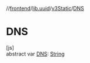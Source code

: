 //[frontend](../../../index.md)/[lib.uuid](../index.md)/[v3Static](index.md)/[DNS](-d-n-s.md)

# DNS

[js]\
abstract var [DNS](-d-n-s.md): [String](https://kotlinlang.org/api/latest/jvm/stdlib/kotlin/-string/index.html)

